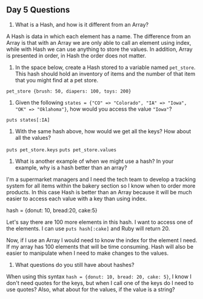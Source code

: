 ## Day 5 Questions

1. What is a Hash, and how is it different from an Array?

A Hash is data in which each element has a name. The difference from an Array is that with an Array we are only able to call an element using index, while with Hash we can use anything to store the values. In addition, Array is presented in order, in Hash the order does not matter.

1. In the space below, create a Hash stored to a variable named `pet_store`.  This hash should hold an inventory of items and the number of that item that you might find at a pet store.

`pet_store {brush: 50, diapers: 100, toys: 200}`

1. Given the following `states = {"CO" => "Colorado", "IA" => "Iowa", "OK" => "Oklahoma"}`, how would you access the value `"Iowa"`?

`puts states[:IA]`

1. With the same hash above, how would we get all the keys?  How about all the values?

`puts pet_store.keys`
`puts pet_store.values`

1. What is another example of when we might use a hash?  In your example, why is a hash better than an array?

I'm a supermarket managers and I need the tech team to develop a tracking system for all items within the bakery section so I know when to order more products.
In this case Hash is better than an Array because it will be much easier to access each value with a key than using index.

hash = {donut: 10, bread:20, cake:5}

Let's say there are 100 more elements in this hash. I want to access one of the elements. I can use `puts hash[:cake]` and Ruby will return 20.

Now, if I use an Array I would need to know the index for the element I need. If my array has 100 elements that will be time consuming. Hash will also be easier to manipulate when I need to make changes to the values.  

1. What questions do you still have about hashes?

When using this syntax `hash = {donut: 10, bread: 20, cake: 5}`, I know I don't need quotes for the keys, but when I call one of the keys do I need to use quotes? Also, what about for the values, if the value is a string? 
